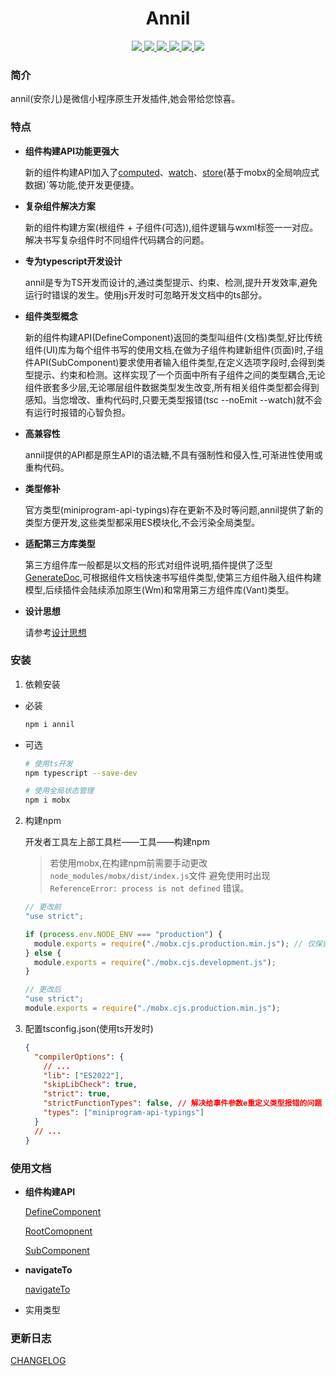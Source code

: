 <h1 align="center">Annil</h1>

<p align="center">
<a href="https://www.npmjs.com/package/annil" >
 <img src="https://img.shields.io/npm/v/annil?style=flat"/>
</a>
<a href="https://github.com/missannil/annil/blob/main/.github/workflows/test.yml" >
 <img src="https://github.com/missannil/annil/actions/workflows/test.yml/badge.svg?branch=miss"/>
 </a>
<a href="https://github.com/missannil/annil/blob/main/.github/workflows/release-please.yml" >
 <img src="https://github.com/missannil/annil/actions/workflows/release-please.yml/badge.svg?branch=main"/>
 </a>
<a href="https://github.com/missannil/annil/blob/main/LICENSE" >
 <img src="https://img.shields.io/github/license/missannil/annil"/>
 </a>
<a href="https://codecov.io/gh/missannil/annil" >
 <img src="https://codecov.io/gh/missannil/annil/graph/badge.svg?token=4CFCHGST79"/>
 </a>
<a href="https://www.npmjs.com/package/annil" >
<img src="https://img.shields.io/npm/dependency-version/annil/dev/typescript"/>
</a>
</p>

### 简介

annil(安奈儿)是微信小程序原生开发插件,她会带给您惊喜。

### 特点

- **组件构建API功能更强大**

  新的组件构建API加入了[computed](./doc/demo/computed.md)、[watch](./doc/demo/watch.md)、[store](./doc/demo/store.md)(基于mobx的全局响应式数据)`等功能,使开发更便捷。

- **复杂组件解决方案**

  新的组件构建方案(根组件 + 子组件(可选)),组件逻辑与wxml标签一一对应。解决书写复杂组件时不同组件代码耦合的问题。
- **专为typescript开发设计**

  annil是专为TS开发而设计的,通过类型提示、约束、检测,提升开发效率,避免运行时错误的发生。使用js开发时可忽略开发文档中的ts部分。

- **组件类型概念**

  新的组件构建API(DefineComponent)返回的类型叫组件(文档)类型,好比传统组件(UI)库为每个组件书写的使用文档,在做为子组件构建新组件(页面)时,子组件API(SubComponent)要求使用者输入组件类型,在定义选项字段时,会得到类型提示、约束和检测。这样实现了一个页面中所有子组件之间的类型耦合,无论组件嵌套多少层,无论哪层组件数据类型发生改变,所有相关组件类型都会得到感知。当您增改、重构代码时,只要无类型报错(tsc --noEmit --watch)就不会有运行时报错的心智负担。

- **高兼容性**

  annil提供的API都是原生API的语法糖,不具有强制性和侵入性,可渐进性使用或重构代码。

- **类型修补**

  官方类型(miniprogram-api-typings)存在更新不及时等问题,annil提供了新的类型方便开发,这些类型都采用ES模块化,不会污染全局类型。

- **适配第三方库类型**

  第三方组件库一般都是以文档的形式对组件说明,插件提供了泛型[GenerateDoc](./src/types/GenerateDoc.ts),可根据组件文档快速书写组件类型,使第三方组件融入组件构建模型,后续插件会陆续添加原生(Wm)和常用第三方组件库(Vant)类型。

- **设计思想**

  请参考[设计思想](./doc/designIdea.md)

### 安装

1. 依赖安装

- 必装

  ```bash
  npm i annil
  ```

- 可选

  ```bash
  # 使用ts开发
  npm typescript --save-dev
  ```

  ```bash
  # 使用全局状态管理
  npm i mobx
  ```

2. 构建npm

   开发者工具左上部工具栏——工具——构建npm
   > 若使用mobx,在构建npm前需要手动更改`node_modules/mobx/dist/index.js`文件
   > 避免使用时出现 `ReferenceError: process is not defined` 错误。
   ```js
   // 更改前
   "use strict";

   if (process.env.NODE_ENV === "production") {
     module.exports = require("./mobx.cjs.production.min.js"); // 仅保留这行即可
   } else {
     module.exports = require("./mobx.cjs.development.js");
   }
   ```
   ```js
   // 更改后
   "use strict";
   module.exports = require("./mobx.cjs.production.min.js");
   ```

3. 配置tsconfig.json(使用ts开发时)
   ```json
   {
     "compilerOptions": {
       // ...
       "lib": ["ES2022"],
       "skipLibCheck": true,
       "strict": true,
       "strictFunctionTypes": false, // 解决给事件参数e重定义类型报错的问题
       "types": ["miniprogram-api-typings"]
     }
     // ...
   }
   ```

### 使用文档

- **组件构建API**

  [DefineComponent](./doc/api/DefineComponent.md)

  [RootComopnent](./doc/api/RootComopnent.md)

  [SubComponent](./doc/api/SubComponent.md)

- **navigateTo**

  [navigateTo](./doc/api/navigateTo.md)

- 实用类型

### 更新日志

[CHANGELOG](./CHANGELOG.md)
